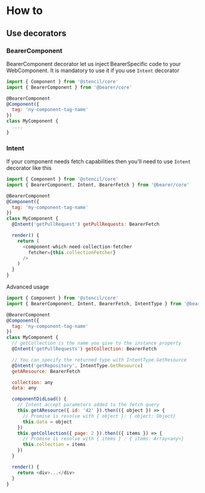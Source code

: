 # How to

## Use decorators

### BearerComponent

BearerComponent decorator let us inject BearerSpecific code to your WebComponent. It is mandatory to use it if you use `Intent` decorator

```js
import { Component } from '@stencil/core'
import { BearerComponent } from '@bearer/core'

@BearerComponent
@Component({
  tag: 'ny-component-tag-name'
})
class MyComponent {
  ....
}
```

### Intent

If your component needs fetch capabilities then you'll need to use `Intent` decorator like this

```js
import { Component } from '@stencil/core'
import { BearerComponent, Intent, BearerFetch } from '@bearer/core'

@BearerComponent
@Component({
  tag: 'my-component-tag-name'
})
class MyComponent {
  @Intent('getPullRequest') getPullRequests: BearerFetch

  render() {
    return (
      <component-which-need-collection-fetcher
        fetcher={this.collectionFetcher}
      />
    )
  }
}
```

Advanced usage

```js
import { Component } from '@stencil/core'
import { BearerComponent, Intent, BearerFetch, IntentType } from '@bearer/core'

@BearerComponent
@Component({
  tag: 'ny-component-tag-name'
})
class MyComponent {
  // getCollection is the name you give to the instance property
  @Intent('getPullRequests') getCollection: BearerFetch

  // You can specify the returned type with IntentType.GetResource
  @Intent('getRepository', IntentType.GetResource)
  getAResource: BearerFetch

  collection: any
  data: any

  componentDidLoad() {
    // Intent accept parameters added to the fetch query
    this.getAResource({ id: '42' }).then(({ object }) => {
      // Promise is resolve with { object }: { object: Object}
      this.data = object
    })
    this.getCollection({ page: 2 }).then(({ items }) => {
      // Promise is resolve with { items } : { items: Array<any>}
      this.collection = items
    })
  }

  render() {
    return <div>...</div>
  }
}
```
